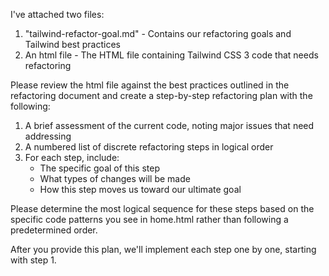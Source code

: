 I've attached two files:
1. "tailwind-refactor-goal.md" - Contains our refactoring goals and Tailwind best practices
2. An html file - The HTML file containing Tailwind CSS 3 code that needs refactoring

Please review the html file against the best practices outlined in the refactoring document and create a step-by-step refactoring plan with the following:

1. A brief assessment of the current code, noting major issues that need addressing
2. A numbered list of discrete refactoring steps in logical order
3. For each step, include:
   - The specific goal of this step
   - What types of changes will be made
   - How this step moves us toward our ultimate goal

Please determine the most logical sequence for these steps based on the specific code patterns you see in home.html rather than following a predetermined order.

After you provide this plan, we'll implement each step one by one, starting with step 1.